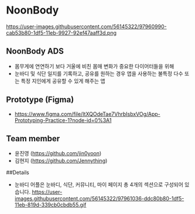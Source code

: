 # NoonBody
 
 https://user-images.githubusercontent.com/56145322/97960990-cab53b80-1df5-11eb-9927-92ef47aaff3d.png
 
## NoonBody ADS
- 몸무게에 연연하기 보다 거울에 비친 몸매 변화가 중요한 다이어터들을 위해 
- 눈바디 및 식단 일지를 기록하고, 공유를 원하는 경우 앱을 사용하는 불특정 다수 또는 특정 지인에게 공유할 수 있게 해주는 앱

## Prototype (Figma)
- https://www.figma.com/file/ItXQOdeTae7VhrbIsbxVOg/App-Prototyping-Practice-1?node-id=0%3A1

## Team member
- 윤진영 (https://github.com/jin0yoon)
- 김현지 (https://github.com/Jennything)

##Details
- 눈바디 어플은 눈바디, 식단, 커뮤니티, 마이 페이지 총 4개의 섹션으로 구성되어 있습니다. 
https://user-images.githubusercontent.com/56145322/97961036-ddc80b80-1df5-11eb-819d-339cb0cbdb55.gif




